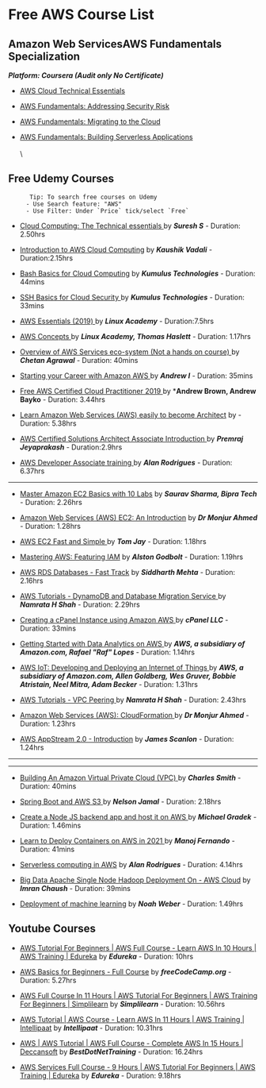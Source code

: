 # Free AWS Course List
 

 
 ## Amazon Web ServicesAWS Fundamentals Specialization
 ***Platform: Coursera (Audit only No Certificate)*** 
-  [AWS Cloud Technical Essentials](https://www.coursera.org/learn/aws-cloud-technical-essentials/home/welcome)

-  [AWS Fundamentals: Addressing Security Risk](https://www.coursera.org/learn/aws-fundamentals-addressing-security-risk?specialization=aws-fundamentals)

-  [AWS Fundamentals: Migrating to the Cloud](https://www.coursera.org/learn/aws-fundamentals-cloud-migration?specialization=aws-fundamentals)

-  [AWS Fundamentals: Building Serverless Applications](https://www.coursera.org/learn/aws-fundamentals-building-serverless-applications "Bulid serverless apps")
\
\
\
## Free Udemy Courses
          Tip: To search free courses on Udemy
         - Use Search feature: "AWS" 
         - Use Filter: Under `Price` tick/select `Free` 

- [Cloud Computing: The Technical essentials ](https://www.udemy.com/course/cloud-computing-the-technical-essentials/) by ***Suresh S*** - Duration: 2.50hrs

-  [Introduction to AWS Cloud Computing](https://www.udemy.com/course/introduction-to-aws-cloud-computing/) by ***Kaushik Vadali*** - Duration:2.15hrs

-  [Bash Basics for Cloud Computing](https://www.udemy.com/course/bash-basics-for-cloud-computing/) by ***Kumulus Technologies*** -  Duration: 44mins
 
-  [SSH Basics for Cloud Security ](https://www.udemy.com/course/ssh-basics-for-cloud-security/) by ***Kumulus Technologies*** - Duration: 33mins

-  [AWS Essentials (2019) ](https://www.udemy.com/course/linux-academy-aws-essentials-2019/) by ***Linux Academy***    -   Duration:7.5hrs

-  [AWS Concepts ](https://www.udemy.com/course/aws-concepts/) by ***Linux Academy, Thomas Haslett*** - Duration: 1.17hrs
 
-  [Overview of AWS Services eco-system (Not a hands on course) ](https://www.udemy.com/course/overview-of-aws-services/) by ***Chetan Agrawal*** - Duration: 40mins
 
-  [Starting your Career with Amazon AWS ](https://www.udemy.com/course/how-to-start-a-carrer-in-cloud-computing-with-amazon-aws/) by ***Andrew I*** - Duration: 35mins
 
-  [Free AWS Certified Cloud Practitioner 2019 ](https://www.udemy.com/course/free-aws-certified-cloud-practitioner/) by ***Andrew Brown, Andrew Bayko** - Duration: 3.44hrs

-  [Learn Amazon Web Services (AWS) easily to become Architect](https://www.udemy.com/course/learn-amazon-web-services-aws-easily-to-become-architect/) by - Duration: 5.38hrs

-  [AWS Certified Solutions Architect Associate Introduction ](https://www.udemy.com/course/aws-certified-solutions-architect-associate-in-30-days/) by ***Premraj Jeyaprakash*** - Duration:2.9hrs

-  [AWS Developer Associate training ](https://www.udemy.com/course/aws-developer-associate-training/) by ***Alan Rodrigues*** - Duration: 6.37hrs

 ---



-  [Master Amazon EC2 Basics with 10 Labs](https://www.udemy.com/course/ec2with10labs/) by ***Saurav Sharma, Bipra Tech*** - Duration: 2.26hrs

- [Amazon Web Services (AWS) EC2: An Introduction](https://www.udemy.com/course/amazon-web-services-aws-ec2-an-introduction/) by ***Dr Monjur Ahmed*** - Duration: 1.28hrs

-  [AWS EC2 Fast and Simple ](https://www.udemy.com/course/aws-ec2-fast-and-simple/) by ***Tom Jay*** - Duration: 1.18hrs

-  [Mastering AWS: Featuring IAM](https://www.udemy.com/course/mastering-aws-featuring-iam/) by ***Alston Godbolt*** - Duration: 1.19hrs

-  [AWS RDS Databases - Fast Track](https://www.udemy.com/course/aws-rds-databases-tutorial-training-free/) by ***Siddharth Mehta*** - Duration: 2.16hrs
 
 -  [AWS Tutorials - DynamoDB and Database Migration Service ](https://www.udemy.com/course/namrata-h-shah-aws-tutorials-dynamodb-and-database-migration-service/) by ***Namrata H Shah*** - Duration: 2.29hrs

-   [Creating a cPanel Instance using Amazon AWS ](https://www.udemy.com/course/cpanel-and-aws/) by ***cPanel LLC*** - Duration: 33mins

-   [Getting Started with Data Analytics on AWS ](https://www.udemy.com/course/getting-started-data-analytics-aws/) by ***AWS, a subsidiary of Amazon.com, Rafael "Raf" Lopes*** - Duration: 1.14hrs

-  [AWS IoT: Developing and Deploying an Internet of Things ](https://www.udemy.com/course/aws-iot-internet-of-things/) by ***AWS, a subsidiary of Amazon.com, Allen Goldberg, Wes Gruver, Bobbie Atristain, Neel Mitra, Adam Becker*** - Duration: 1.31hrs

-   [AWS Tutorials - VPC Peering ](https://www.udemy.com/course/namrata-h-shah-aws-tutorials-vpc-peering/) by ***Namrata H Shah*** - Duration: 2.43hrs

-  [Amazon Web Services (AWS): CloudFormation ](https://www.udemy.com/course/amazon-web-services-aws-cloudformation/) by ***Dr Monjur Ahmed*** - Duration: 1.23hrs

-  [AWS AppStream 2.0 - Introduction](https://www.udemy.com/course/aws-appstream-20-introduction/) by ***James Scanlon*** - Duration: 1.24hrs


---
---


-  [Building An Amazon Virtual Private Cloud (VPC) ](https://www.udemy.com/course/building-an-amazon-virtual-private-cloud-vpc/) by ***Charles Smith*** - Duration: 40mins

 -  [Spring Boot and AWS S3 ](https://www.udemy.com/course/spring-boot-and-aws-s3/) by ***Nelson Jamal*** - Duration: 2.18hrs

-   [Create a Node JS backend app and host it on AWS ](https://www.udemy.com/course/free-create-a-node-js-backend-app-and-host-it-on-aws/) by ***Michael Gradek*** - Duration: 1.46mins

-   [Learn to Deploy Containers on AWS in 2021 ](https://www.udemy.com/course/learn-to-deploy-containers-on-aws-in-2021/) by ***Manoj Fernando*** - Duration: 41mins

-   [Serverless computing in AWS](https://www.udemy.com/course/serverless-computing-in-aws/) by ***Alan Rodrigues*** - Duration: 4.14hrs
 
-  [Big Data Apache Single Node Hadoop Deployment On - AWS Cloud](https://www.udemy.com/course/single-node-hadoop/) by ***Imran Chaush*** - Duration: 39mins
 
 -  [Deployment of machine learning](https://www.udemy.com/course/deployment-of-machine-learning/) by ***Noah Weber*** - Duration: 1.49hrs


## Youtube Courses
 
 - [AWS Tutorial For Beginners | AWS Full Course - Learn AWS In 10 Hours | AWS Training | Edureka](https://www.youtube.com/watch?v=k1RI5locZE4) by ***Edureka*** - Duration: 10hrs

 - [AWS Basics for Beginners - Full Course](https://www.youtube.com/watch?v=ulprqHHWlng) by ***freeCodeCamp.org*** - Duration: 5.27hrs
 - [AWS Full Course In 11 Hours | AWS Tutorial For Beginners | AWS Training For Beginners | Simplilearn](https://www.youtube.com/watch?v=uQdzcIf_KII&t=1534s) by ***Simplilearn*** - Duration: 10.56hrs
 - [AWS Tutorial | AWS Course - Learn AWS In 11 Hours | AWS Training | Intellipaat](https://www.youtube.com/watch?v=cJLJrLlZ8no) by ***Intellipaat*** - Duration: 10.31hrs

 - [AWS | AWS Tutorial | AWS Full Course - Complete AWS In 15 Hours | Deccansoft](https://www.youtube.com/watch?v=5oEJvuiJ230) by ***BestDotNetTraining*** - Duration: 16.24hrs
 - [AWS Services Full Course - 9 Hours | AWS Tutorial For Beginners | AWS Training | Edureka](https://www.youtube.com/watch?v=pHPcmWcCI-4) by ***Edureka*** - Duration: 9.18hrs







 

 
